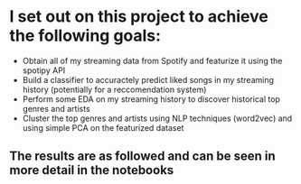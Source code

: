 # I set out on this project to achieve the following goals:
* Obtain all of my streaming data from Spotify and featurize it using the spotipy API
* Build a classifier to accuractely predict liked songs in my streaming history (potentially for a reccomendation system)
* Perform some EDA on my streaming history to discover historical top genres and artists
* Cluster the top genres and artists using NLP techniques (word2vec) and using simple PCA on the featurized dataset

## The results are as followed and can be seen in more detail in the notebooks
